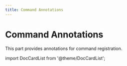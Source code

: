 ```yaml
---
title: Command Annotations
---
```


# Command Annotations

This part provides annotations for command registration.

import DocCardList from '@theme/DocCardList';

<DocCardList />